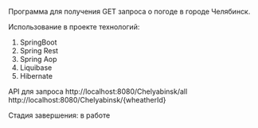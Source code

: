 Программа для получения GET запроса о погоде в городе Челябинск.

Использование в проекте технологий:
1. SpringBoot
2. Spring Rest
3. Spring Aop
4. Liquibase
5. Hibernate

API для запроса
http://localhost:8080/Chelyabinsk/all
http://localhost:8080/Chelyabinsk/{wheatherId}

Стадия завершения: в работе
